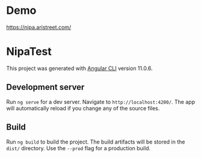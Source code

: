 # Demo
https://nipa.aristreet.com/

# NipaTest
This project was generated with [Angular CLI](https://github.com/angular/angular-cli) version 11.0.6.

## Development server
Run `ng serve` for a dev server. Navigate to `http://localhost:4200/`. The app will automatically reload if you change any of the source files.

## Build
Run `ng build` to build the project. The build artifacts will be stored in the `dist/` directory. Use the `--prod` flag for a production build.

